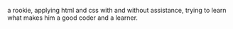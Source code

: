 a rookie, applying html and css with and without assistance, trying to learn what makes him a good coder and a learner.
